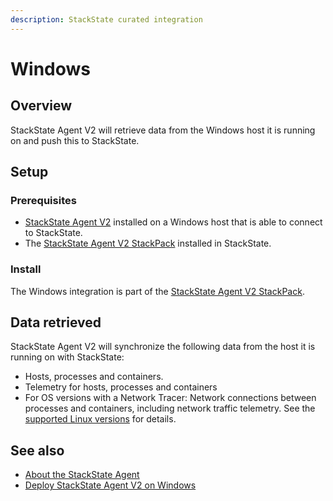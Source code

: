 ```yaml
---
description: StackState curated integration
---
```


# Windows

## Overview

StackState Agent V2 will retrieve data from the Windows host it is running on and push this to StackState.

## Setup

### Prerequisites
 
* [StackState Agent V2](/setup/agent/windows.md) installed on a Windows host that is able to connect to StackState.
* The [StackState Agent V2 StackPack](/stackpacks/integrations/agent.md) installed in StackState.

### Install

The Windows integration is part of the [StackState Agent V2 StackPack](/stackpacks/integrations/agent.md).

## Data retrieved

StackState Agent V2 will synchronize the following data from the host it is running on with StackState:

- Hosts, processes and containers.
- Telemetry for hosts, processes and containers   
- For OS versions with a Network Tracer: Network connections between processes and containers, including network traffic telemetry. See the [supported Linux versions](/setup/agent/windows.md#supported-windows-versions) for details.

## See also

* [About the StackState Agent](/setup/agent/about-stackstate-agent.md)
* [Deploy StackState Agent V2 on Windows](/setup/agent/windows.md)